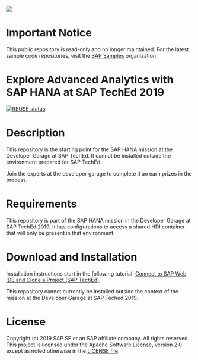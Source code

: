 ![](https://img.shields.io/badge/STATUS-NOT%20CURRENTLY%20MAINTAINED-red.svg?longCache=true&style=flat)

# Important Notice
This public repository is read-only and no longer maintained. For the latest sample code repositories, visit the [SAP Samples](https://github.com/SAP-samples) organization.

# Explore Advanced Analytics with SAP HANA at SAP TechEd 2019

[![REUSE status](https://api.reuse.software/badge/github.com/SAP-samples/teched2019-appspace-hana-cloud)](https://api.reuse.software/info/github.com/SAP-samples/teched2019-appspace-hana-cloud)

# Description
This repository is the starting point for the SAP HANA mission at the Developer Garage at SAP TechEd. It cannot be installed outside the environment prepared for SAP TechEd. 

Join the experts at the developer garage to complete it an earn prizes in the process.

# Requirements
This repository is part of the SAP HANA mission in the Developer Garage at SAP TechEd 2019. It has configurations to access a shared HDI container that will only be present in that environment.

# Download and Installation
Installation instructions start in the following tutorial: [Connect to SAP Web IDE and Clone a Project (SAP TechEd)](https://developers.sap.com/tutorials/hana-advanced-analytics-teched-1.html).

This repository cannot currently be installed outside the context of the mission at the Developer Garage at SAP Teched 2019.

# License
Copyright (c) 2019 SAP SE or an SAP affiliate company. All rights reserved. This project is licensed under the Apache Software License, version 2.0 except as noted otherwise in the [LICENSE file](LICENSES/Apache-2.0.txt).
